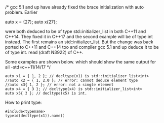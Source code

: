 /*
gcc 5.1 and up have already fixed the brace initialization with auto problem.
Earlier

auto x = {27};
auto x{27};

were both deduced to be of type std::initializer_list in both C++11 and C++14. They fixed it in C++17  and the second example will be of type int instead. The first remains an std::initializer_list. But the change was back ported to C++11 and C++14 too and compiler gcc 5.1 and up deduce it to be of type int. read (draft N3922) of C++.

Some examples are shown below. which should show the same output for all -std=c++11/14/17
*/

```
auto x1 = { 1, 2 }; // decltype(x1) is std::initializer_list<int>
//auto x2 = { 1, 2.0 }; // error: cannot deduce element type
//auto x3{ 1, 2 }; // error: not a single element
auto x4 = { 3 }; // decltype(x4) is std::initializer_list<int>
auto x5{ 3 }; // decltype(x5) is int.

```

How to print type:

```
#include<typename>
typeid(decltype(x1)).name()
```